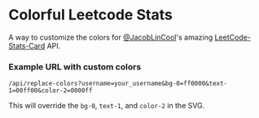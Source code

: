 # Colorful Leetcode Stats

A way to customize the colors for [@JacobLinCool](https://github.com/JacobLinCool)'s amazing [LeetCode-Stats-Card](https://github.com/JacobLinCool/LeetCode-Stats-Card) API.

### Example URL with custom colors

```
/api/replace-colors?username=your_username&bg-0=ff0000&text-1=00ff00&color-2=0000ff
```

This will override the `bg-0`, `text-1`, and `color-2` in the SVG.
